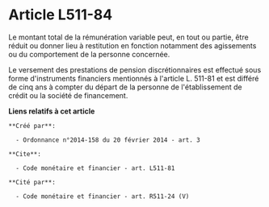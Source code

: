 # Article L511-84

Le montant total de la rémunération variable peut, en tout ou partie, être réduit ou donner lieu à restitution en fonction
notamment des agissements ou du comportement de la personne concernée. 

Le versement des prestations de pension discrétionnaires est effectué sous forme d'instruments financiers mentionnés à
l'article L. 511-81 et est différé de cinq ans à compter du départ de la personne de l'établissement de crédit ou la société
de financement.

**Liens relatifs à cet article**

	**Créé par**:

	  - Ordonnance n°2014-158 du 20 février 2014 - art. 3

	**Cite**:

	  - Code monétaire et financier - art. L511-81

	**Cité par**:

	  - Code monétaire et financier - art. R511-24 (V)

